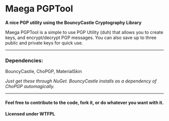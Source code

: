 # Maega PGPTool
**A nice PGP utility using the BouncyCastle Cryptography Library**

Maega PGPTool is a simple to use PGP Utility (duh) that allows you to create keys, and encrypt/decrypt PGP messages.
You can also save up to three public and private keys for quick use.

---

### Dependencies:
BouncyCastle, ChoPGP, MaterialSkin

*Just get these through NuGet. BouncyCastle installs as a dependency of ChoPGP automagically.*

---

#### Feel free to contribute to the code, fork it, or do whatever you want with it.
#### Licensed under WTFPL
